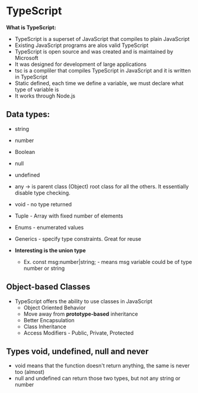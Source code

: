 # TypeScript

**What is TypeScript:**

- TypeScript is a superset of JavaScript that compiles to plain JavaScript
- Existing JavaScript programs are alos valid TypeScript
- TypeScript is open source and was created and is maintained by Microsoft
- It was designed for development of large applications
- tsc is a compliler that compiles TypeScript in JavaScript and it is written in TypeScript
- Static defined, each time we define a variable, we must declare what type of variable is
- It works through Node.js


## Data types:
- string
- number
- Boolean
- null
- undefined
- any -> is parent class (Object) root class for all the others. It essentially disable type checking.
- void - no type returned
- Tuple - Array with fixed number of elements
- Enums - enumerated values
- Generics - specify type constraints. Great for reuse

- **Interesting is the union type**
  - Ex. const msg:number|string; - means msg variable could be of type number or string


## Object-based Classes
- TypeScript offers the ability to use classes in JavaScript
  - Object Oriented Behavior
  - Move away from **prototype-based** inheritance
  - Better Encapsulation
  - Class Inheritance
  - Access Modifiers - Public, Private, Protected


## Types void, undefined, null and never
- void means that the function doesn't return anything, the same is never too (almost)
- null and undefined can return those two types, but not any string or number